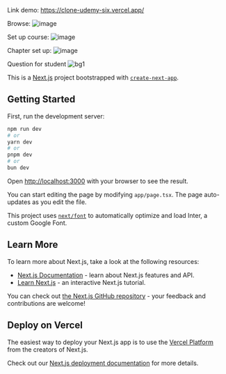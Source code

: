 Link demo: https://clone-udemy-six.vercel.app/

Browse: ![image](https://github.com/user-attachments/assets/4a02d831-a803-4fa6-938f-41af441c8d79)

Set up course: ![image](https://github.com/user-attachments/assets/95dcf999-478d-4d01-a26a-0459f3995567)

Chapter set up: ![image](https://github.com/user-attachments/assets/d6901477-8ab3-4a03-be73-84d242dd1485)

Question for student ![bg1](https://github.com/user-attachments/assets/4bd12ad7-916e-475a-8852-8e513aa098aa)


This is a [Next.js](https://nextjs.org/) project bootstrapped with [`create-next-app`](https://github.com/vercel/next.js/tree/canary/packages/create-next-app).

## Getting Started

First, run the development server:

```bash
npm run dev
# or
yarn dev
# or
pnpm dev
# or
bun dev
```

Open [http://localhost:3000](http://localhost:3000) with your browser to see the result.

You can start editing the page by modifying `app/page.tsx`. The page auto-updates as you edit the file.

This project uses [`next/font`](https://nextjs.org/docs/basic-features/font-optimization) to automatically optimize and load Inter, a custom Google Font.

## Learn More

To learn more about Next.js, take a look at the following resources:

- [Next.js Documentation](https://nextjs.org/docs) - learn about Next.js features and API.
- [Learn Next.js](https://nextjs.org/learn) - an interactive Next.js tutorial.

You can check out [the Next.js GitHub repository](https://github.com/vercel/next.js/) - your feedback and contributions are welcome!

## Deploy on Vercel

The easiest way to deploy your Next.js app is to use the [Vercel Platform](https://vercel.com/new?utm_medium=default-template&filter=next.js&utm_source=create-next-app&utm_campaign=create-next-app-readme) from the creators of Next.js.

Check out our [Next.js deployment documentation](https://nextjs.org/docs/deployment) for more details.
